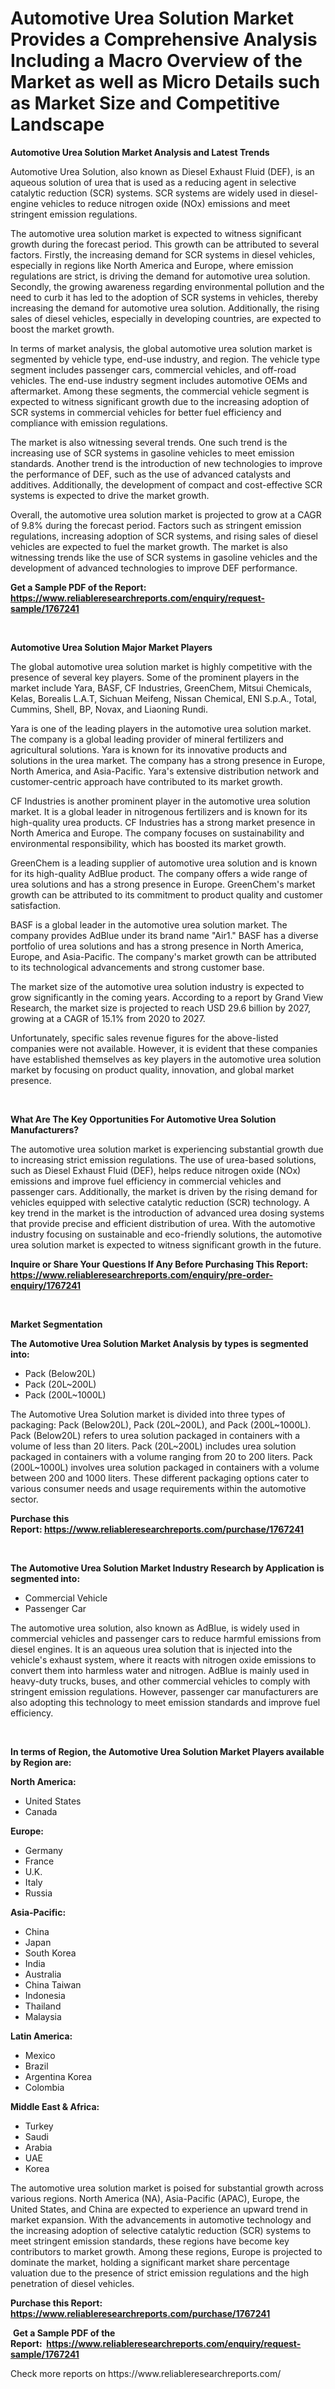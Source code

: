 <p><h1>Automotive Urea Solution Market Provides a Comprehensive Analysis Including a Macro Overview of the Market as well as Micro Details such as Market Size and Competitive Landscape</h1></p><p><strong>Automotive Urea Solution Market Analysis and Latest Trends</strong></p>
<p><p>Automotive Urea Solution, also known as Diesel Exhaust Fluid (DEF), is an aqueous solution of urea that is used as a reducing agent in selective catalytic reduction (SCR) systems. SCR systems are widely used in diesel-engine vehicles to reduce nitrogen oxide (NOx) emissions and meet stringent emission regulations.</p><p>The automotive urea solution market is expected to witness significant growth during the forecast period. This growth can be attributed to several factors. Firstly, the increasing demand for SCR systems in diesel vehicles, especially in regions like North America and Europe, where emission regulations are strict, is driving the demand for automotive urea solution. Secondly, the growing awareness regarding environmental pollution and the need to curb it has led to the adoption of SCR systems in vehicles, thereby increasing the demand for automotive urea solution. Additionally, the rising sales of diesel vehicles, especially in developing countries, are expected to boost the market growth.</p><p>In terms of market analysis, the global automotive urea solution market is segmented by vehicle type, end-use industry, and region. The vehicle type segment includes passenger cars, commercial vehicles, and off-road vehicles. The end-use industry segment includes automotive OEMs and aftermarket. Among these segments, the commercial vehicle segment is expected to witness significant growth due to the increasing adoption of SCR systems in commercial vehicles for better fuel efficiency and compliance with emission regulations.</p><p>The market is also witnessing several trends. One such trend is the increasing use of SCR systems in gasoline vehicles to meet emission standards. Another trend is the introduction of new technologies to improve the performance of DEF, such as the use of advanced catalysts and additives. Additionally, the development of compact and cost-effective SCR systems is expected to drive the market growth.</p><p>Overall, the automotive urea solution market is projected to grow at a CAGR of 9.8% during the forecast period. Factors such as stringent emission regulations, increasing adoption of SCR systems, and rising sales of diesel vehicles are expected to fuel the market growth. The market is also witnessing trends like the use of SCR systems in gasoline vehicles and the development of advanced technologies to improve DEF performance.</p></p>
<p><strong>Get a Sample PDF of the Report:&nbsp; <a href="https://www.reliableresearchreports.com/enquiry/request-sample/1767241">https://www.reliableresearchreports.com/enquiry/request-sample/1767241</a></strong></p>
<p>&nbsp;</p>
<p><strong>Automotive Urea Solution Major Market Players</strong></p>
<p><p>The global automotive urea solution market is highly competitive with the presence of several key players. Some of the prominent players in the market include Yara, BASF, CF Industries, GreenChem, Mitsui Chemicals, Kelas, Borealis L.A.T, Sichuan Meifeng, Nissan Chemical, ENI S.p.A., Total, Cummins, Shell, BP, Novax, and Liaoning Rundi.</p><p>Yara is one of the leading players in the automotive urea solution market. The company is a global leading provider of mineral fertilizers and agricultural solutions. Yara is known for its innovative products and solutions in the urea market. The company has a strong presence in Europe, North America, and Asia-Pacific. Yara's extensive distribution network and customer-centric approach have contributed to its market growth.</p><p>CF Industries is another prominent player in the automotive urea solution market. It is a global leader in nitrogenous fertilizers and is known for its high-quality urea products. CF Industries has a strong market presence in North America and Europe. The company focuses on sustainability and environmental responsibility, which has boosted its market growth.</p><p>GreenChem is a leading supplier of automotive urea solution and is known for its high-quality AdBlue product. The company offers a wide range of urea solutions and has a strong presence in Europe. GreenChem's market growth can be attributed to its commitment to product quality and customer satisfaction.</p><p>BASF is a global leader in the automotive urea solution market. The company provides AdBlue under its brand name "Air1." BASF has a diverse portfolio of urea solutions and has a strong presence in North America, Europe, and Asia-Pacific. The company's market growth can be attributed to its technological advancements and strong customer base.</p><p>The market size of the automotive urea solution industry is expected to grow significantly in the coming years. According to a report by Grand View Research, the market size is projected to reach USD 29.6 billion by 2027, growing at a CAGR of 15.1% from 2020 to 2027.</p><p>Unfortunately, specific sales revenue figures for the above-listed companies were not available. However, it is evident that these companies have established themselves as key players in the automotive urea solution market by focusing on product quality, innovation, and global market presence.</p></p>
<p>&nbsp;</p>
<p><strong>What Are The Key Opportunities For Automotive Urea Solution Manufacturers?</strong></p>
<p><p>The automotive urea solution market is experiencing substantial growth due to increasing strict emission regulations. The use of urea-based solutions, such as Diesel Exhaust Fluid (DEF), helps reduce nitrogen oxide (NOx) emissions and improve fuel efficiency in commercial vehicles and passenger cars. Additionally, the market is driven by the rising demand for vehicles equipped with selective catalytic reduction (SCR) technology. A key trend in the market is the introduction of advanced urea dosing systems that provide precise and efficient distribution of urea. With the automotive industry focusing on sustainable and eco-friendly solutions, the automotive urea solution market is expected to witness significant growth in the future.</p></p>
<p><strong>Inquire or Share Your Questions If Any Before Purchasing This Report: <a href="https://www.reliableresearchreports.com/enquiry/pre-order-enquiry/1767241">https://www.reliableresearchreports.com/enquiry/pre-order-enquiry/1767241</a></strong></p>
<p>&nbsp;</p>
<p><strong>Market Segmentation</strong></p>
<p><strong>The Automotive Urea Solution Market Analysis by types is segmented into:</strong></p>
<p><ul><li>Pack (Below20L)</li><li>Pack (20L~200L)</li><li>Pack (200L~1000L)</li></ul></p>
<p><p>The Automotive Urea Solution market is divided into three types of packaging: Pack (Below20L), Pack (20L~200L), and Pack (200L~1000L). Pack (Below20L) refers to urea solution packaged in containers with a volume of less than 20 liters. Pack (20L~200L) includes urea solution packaged in containers with a volume ranging from 20 to 200 liters. Pack (200L~1000L) involves urea solution packaged in containers with a volume between 200 and 1000 liters. These different packaging options cater to various consumer needs and usage requirements within the automotive sector.</p></p>
<p><strong>Purchase this Report:&nbsp;<a href="https://www.reliableresearchreports.com/purchase/1767241">https://www.reliableresearchreports.com/purchase/1767241</a></strong></p>
<p>&nbsp;</p>
<p><strong>The Automotive Urea Solution Market Industry Research by Application is segmented into:</strong></p>
<p><ul><li>Commercial Vehicle</li><li>Passenger Car</li></ul></p>
<p><p>The automotive urea solution, also known as AdBlue, is widely used in commercial vehicles and passenger cars to reduce harmful emissions from diesel engines. It is an aqueous urea solution that is injected into the vehicle's exhaust system, where it reacts with nitrogen oxide emissions to convert them into harmless water and nitrogen. AdBlue is mainly used in heavy-duty trucks, buses, and other commercial vehicles to comply with stringent emission regulations. However, passenger car manufacturers are also adopting this technology to meet emission standards and improve fuel efficiency.</p></p>
<p>&nbsp;</p>
<p><strong>In terms of Region, the Automotive Urea Solution Market Players available by Region are:</strong></p>
<p>
    <p> <strong> North America: </strong>
        <ul>
            <li>United States</li>
            <li>Canada</li>
        </ul>
        </p> 
    <p> <strong> Europe: </strong>
        <ul>
            <li>Germany</li>
            <li>France</li>
            <li>U.K.</li>
            <li>Italy</li>
            <li>Russia</li>
        </ul>
        </p> 
    <p> <strong> Asia-Pacific: </strong>
        <ul>
            <li>China</li>
            <li>Japan</li>
            <li>South Korea</li>
            <li>India</li>
            <li>Australia</li>
            <li>China Taiwan</li>
            <li>Indonesia</li>
            <li>Thailand</li>
            <li>Malaysia</li>
        </ul>
        </p> 
    <p> <strong> Latin America: </strong>
        <ul>
            <li>Mexico</li>
            <li>Brazil</li>
            <li>Argentina Korea</li>
            <li>Colombia</li>
        </ul>
        </p> 
    <p> <strong> Middle East & Africa: </strong>
        <ul>
            <li>Turkey</li>
            <li>Saudi</li>
            <li>Arabia</li>
            <li>UAE</li>
            <li>Korea</li>
        </ul>
    </p>
    </p>
<p><p>The automotive urea solution market is poised for substantial growth across various regions. North America (NA), Asia-Pacific (APAC), Europe, the United States, and China are expected to experience an upward trend in market expansion. With the advancements in automotive technology and the increasing adoption of selective catalytic reduction (SCR) systems to meet stringent emission standards, these regions have become key contributors to market growth. Among these regions, Europe is projected to dominate the market, holding a significant market share percentage valuation due to the presence of strict emission regulations and the high penetration of diesel vehicles.</p></p>
<p><strong>Purchase this Report: <a href="https://www.reliableresearchreports.com/purchase/1767241">https://www.reliableresearchreports.com/purchase/1767241</a></strong></p>
<p>&nbsp;<strong>Get a Sample PDF of the Report:&nbsp;&nbsp;<a href="https://www.reliableresearchreports.com/enquiry/request-sample/1767241">https://www.reliableresearchreports.com/enquiry/request-sample/1767241</a></strong></p>
<p><strong></strong></p>
<p>Check more reports on https://www.reliableresearchreports.com/</p>